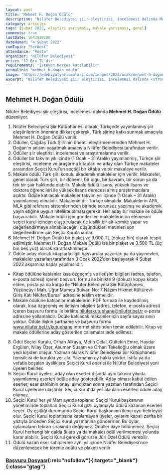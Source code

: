 ```yaml
---
layout: post
title: "Mehmet H. Doğan Ödülü"
description: "Nilüfer Belediyesi şiir eleştirisi, incelemesi dalında Mehmet H. Doğan Ödülü düzenliyor."
category: articles
tags: [şubat 2022, eleştiri yarışması, makale yarışması, genel]
comments: true
lastDate: 1643929200
dateHuman: "4 Şubat 2022"
comTopic: "Serbest"
attendance: "Posta"
organizer: "Nilüfer Belediyesi"
price: "12 Bin TL'dir"
requirements: "İsteyen herkes katılabilir"
permalink: "mehmet-h-dogan-odulu"
image: "https://edebiyatyarismalari.com/images/2022/ocak/mehmet-h-dogan-odulu.jpg"
excerpt: "Nilüfer Belediyesi şiir eleştirisi, incelemesi dalında <strong>Mehmet H. Doğan Ödülü</strong> düzenliyor."
---
```


## Mehmet H. Doğan Ödülü
Nilüfer Belediyesi şiir eleştirisi, incelemesi dalında **Mehmet H. Doğan Ödülü** düzenliyor.  

1. Nilüfer Belediyesi Şiir Kütüphanesi olarak, Türkçede yayımlanmış şiir eleştirilerinin önemine dikkat çekerek, Türk şiirine katkı
sunmak amacıyla Mehmet H. Doğan Ödülü verilir.
2. Ödüller, Çağdaş Türk Şiiri’nin önemli eleştirmenlerinden Mehmet H. Doğan’ın anısını yaşatmak amacıyla Nilüfer Belediyesi
tarafından verilir.
3. Ödüller şiir eleştirisi, incelemesi ve araştırmalarına verilir.
4. Ödüller bir takvim yılı içinde (1 Ocak – 31 Aralık) yayımlanmış, Türkçe şiir eleştirisi, inceleme ve araştırma kitapları ve aday
olan Türkçe makaleler arasından Seçici Kurul’un seçtiği bir kitaba ve bir makaleye verilir.
5. Makale ödülü Türk şiiri konulu akademik makaleler için verilir. Makaleler, genel olarak Türk şiiri, bir dönemi, bir olgu, bir
kavram, bir sorun ya da tek bir şair hakkında olabilir. Makale ödülü lisans, yüksek lisans ve doktora öğrencileri ile yüksek lisans
derecesi almış araştırmacılara açıktır. Ödüle katılacak makaleler takvim yılı içinde (1 Ocak – 31 Aralık) yayımlanmış olmalıdır.
Makalenin dili Türkçe olmalıdır. Makalelerin APA, MLA gibi referans sistemlerinden birinde sorunsuz yazılmış ve akademik yayın
etiğine uygun nitelikte olması gerekir. Her aday bir makale ile ödüle başvurabilir.
Makale ödülü için gönderilen makalelerin ön elemesini seçici kurul içinden oluşturulacak üç kişilik bir alt-komite yapar ve
değerlendirmeye alınabileceğini düşündükleri metinleri son değerlendirme için Seçici Kurula sunar.
6. Mehmet H. Doğan Ödülü bir plaket ve 9.000 TL (dokuz bin) olarak tespit edilmiştir. Mehmet H. Doğan Makale Ödülü ise bir
plaket ve 3.500 TL (üç bin beş yüz) olarak kararlaştırılmıştır.
7. Ödüle aday olacak kitaplarla ilgili başvurular yazarları ya da yayınevleri, makaleler yazarları tarafından 3 Ocak 2022’den
başlayarak 4 Şubat 2022 akşamına kadar yapılmalıdır.
- Kitap ödülüne katılanlar kısa özgeçmiş ve iletişim bilgileri (adres, telefon, e-posta adresi) içeren başvuru formu ile birlikte 9
(dokuz) kopya kitabı elden, posta ya da kargo ile “Nilüfer Belediyesi Şiir Kütüphanesi, Yüzüncüyıl Mah. Uğur Mumcu Bulvarı No: 7
Nâzım Hikmet Kültürevi-Giriş Katı Nilüfer/Bursa” adresine teslim etmelidir.
- Makale ödülüne katılanlar makalelerini PDF formatı ile kaydedilmiş olarak, kısa özgeçmiş ve iletişim bilgileri (adres, telefon,
e-posta adresi) içeren başvuru formu ile birlikte niluferkutuphane@nilufer.bel.tr e-posta adresine yollamalıdır. Ödüle katılacak
makaleler için sayfa sayısı sınırı yoktur. Ödüle ilişkin şartname ve başvuru formu www.nilufer.bel.tr/kutuphane internet sitesinden temin edilebilir. Kitap ve makale ödüllerine aday gösterilen çalışmalar iade edilmez.
8. Ödül Seçici Kurulu, Orhan Alkaya, Metin Celal, Gültekin Emre, Haydar Ergülen, Nilay Özer, Asuman Susam ve Orhan Tekelioğlu
olmak üzere yedi kişiden oluşur. Yazman olarak Nilüfer Belediyesi Şiir Kütüphanesi temsilcisi de kurulda yer alır. Yazmanın oy
hakkı yoktur. İstifa ya da vefatla boşalan üyeliklere Seçici Kurul önerisi ile Nilüfer Belediyesi yeni üyeleri belirler.
9. Seçici Kurul üyeleri, aday olan eserler dışında aynı takvim yılında yayımlanmış eserleri ödüle aday gösterebilir. Aday olması
kabul edilen eserler, eser sahibinin onayı alındıktan sonra yazman tarafından Seçici Kurul üyelerine ulaştırılır. Seçici Kurul'da yer
alanların eserleri ödüle aday olamaz.
10. Seçici Kurul her yıl Mart ayında toplanır. Seçici Kurul başkanının yönetiminde toplanan Seçici Kurul gizli oylamayla ödülü
kazanan eserleri seçer. Oy eşitliği durumunda Seçici Kurul başkanının ikinci oyu belirleyici olur. Seçici Kurul toplantısına katılamayan üyeler, oylarını kapalı zarfta bir yazıyla önceden Seçici Kurul yazmanına gönderirler. Bu oylar, oylamaların tekrarı sırasında
değişmez. Ödüller ikiye bölünemez. Seçici Kurul herhangi bir dalda (kitap ya da makale) ödül verilmemesi yolunda karar alabilir.
Seçici Kurul gerekli görürse Jüri Özel Ödülü verebilir.
11. Ödülü kazan eser sahiplerine aynı yıl içinde Nilüfer Belediyesi’nce düzenlenecek bir törenle ödülü ve plaketi verilir

### [Başvuru Dosyası](https://www.nilufer.bel.tr/i/pdf/mehmet%20h%20do%C4%9Fan%20basvuru%20formu%202_2022.pdf){:rel="nofollow"}{:target="_blank"}{:class="gtag"}
